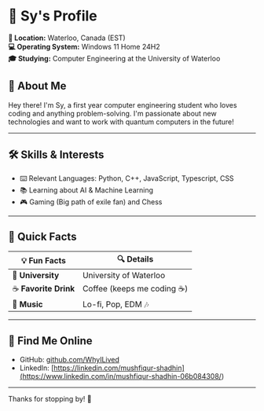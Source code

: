 # 🌟 Sy's Profile  

**📍 Location:** Waterloo, Canada (EST)  
**💻 Operating System:** Windows 11 Home 24H2  
**🎓 Studying:** Computer Engineering at the University of Waterloo  

## 👋 About Me  
Hey there! I'm Sy, a first year computer engineering student who loves coding and anything problem-solving. I'm passionate about new technologies and want to work with quantum computers in the future!  

---

## 🛠️ Skills & Interests  
- ⌨️ Relevant Languages: Python, C++, JavaScript, Typescript, CSS  
- 📚 Learning about AI & Machine Learning  
- 🎮 Gaming (Big path of exile fan) and Chess

---

## 📌 Quick Facts  

| 💡 Fun Facts    | 🔍 Details   |  
|---------------|----------------|  
| 🏫 **University** | University of Waterloo      |  
| ☕ **Favorite Drink** | Coffee (keeps me coding ☕) |  
| 🎵 **Music** | Lo-fi, Pop, EDM 🎶 |  

---

## 🔗 Find Me Online  
- GitHub: [github.com/WhyILived](https://github.com/WhyILived)  
- LinkedIn: [https://linkedin.com/mushfiqur-shadhin](<https://www.linkedin.com/in/mushfiqur-shadhin-06b084308/>)  

---

Thanks for stopping by! 🚀 
